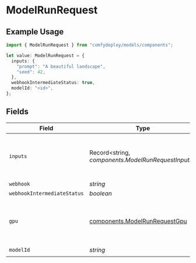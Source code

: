 # ModelRunRequest

## Example Usage

```typescript
import { ModelRunRequest } from "comfydeploy/models/components";

let value: ModelRunRequest = {
  inputs: {
    "prompt": "A beautiful landscape",
    "seed": 42,
  },
  webhookIntermediateStatus: true,
  modelId: "<id>",
};
```

## Fields

| Field                                                                          | Type                                                                           | Required                                                                       | Description                                                                    | Example                                                                        |
| ------------------------------------------------------------------------------ | ------------------------------------------------------------------------------ | ------------------------------------------------------------------------------ | ------------------------------------------------------------------------------ | ------------------------------------------------------------------------------ |
| `inputs`                                                                       | Record<string, *components.ModelRunRequestInputs*>                             | :heavy_minus_sign:                                                             | The inputs to the workflow                                                     | {<br/>"prompt": "A beautiful landscape",<br/>"seed": 42<br/>}                  |
| `webhook`                                                                      | *string*                                                                       | :heavy_minus_sign:                                                             | N/A                                                                            |                                                                                |
| `webhookIntermediateStatus`                                                    | *boolean*                                                                      | :heavy_minus_sign:                                                             | N/A                                                                            | true                                                                           |
| `gpu`                                                                          | [components.ModelRunRequestGpu](../../models/components/modelrunrequestgpu.md) | :heavy_minus_sign:                                                             | The GPU to override the machine's default GPU                                  |                                                                                |
| `modelId`                                                                      | *string*                                                                       | :heavy_check_mark:                                                             | N/A                                                                            |                                                                                |